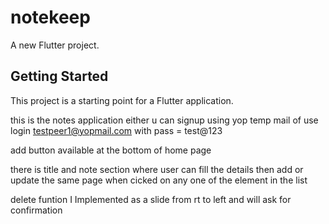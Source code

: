 # notekeep

A new Flutter project.

## Getting Started

This project is a starting point for a Flutter application.

this is the notes application 
either u can signup using yop temp mail of use login testpeer1@yopmail.com with pass = test@123

add button available at the bottom of home page

there is title and note section where user can fill the details then add or update the same page when cicked on any one of the element in the list

delete funtion  I Implemented as a slide from rt to left and will ask for confirmation